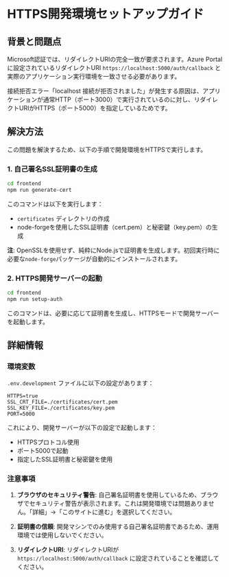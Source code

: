# HTTPS開発環境セットアップガイド

## 背景と問題点

Microsoft認証では、リダイレクトURIの完全一致が要求されます。Azure Portalに設定されているリダイレクトURI `https://localhost:5000/auth/callback` と実際のアプリケーション実行環境を一致させる必要があります。

接続拒否エラー「localhost 接続が拒否されました」が発生する原因は、アプリケーションが通常HTTP（ポート3000）で実行されているのに対し、リダイレクトURIがHTTPS（ポート5000）を指定しているためです。

## 解決方法

この問題を解決するため、以下の手順で開発環境をHTTPSで実行します。

### 1. 自己署名SSL証明書の生成

```bash
cd frontend
npm run generate-cert
```

このコマンドは以下を実行します：
- `certificates` ディレクトリの作成
- node-forgeを使用したSSL証明書（cert.pem）と秘密鍵（key.pem）の生成

**注**: OpenSSLを使用せず、純粋にNode.jsで証明書を生成します。初回実行時に必要な`node-forge`パッケージが自動的にインストールされます。

### 2. HTTPS開発サーバーの起動

```bash
cd frontend
npm run setup-auth
```

このコマンドは、必要に応じて証明書を生成し、HTTPSモードで開発サーバーを起動します。

## 詳細情報

### 環境変数

`.env.development` ファイルに以下の設定があります：

```
HTTPS=true
SSL_CRT_FILE=./certificates/cert.pem
SSL_KEY_FILE=./certificates/key.pem
PORT=5000
```

これにより、開発サーバーが以下の設定で起動します：
- HTTPSプロトコル使用
- ポート5000で起動
- 指定したSSL証明書と秘密鍵を使用

### 注意事項

1. **ブラウザのセキュリティ警告**: 自己署名証明書を使用しているため、ブラウザでセキュリティ警告が表示されます。これは開発環境では問題ありません。「詳細」→「このサイトに進む」を選択してください。

2. **証明書の信頼**: 開発マシンでのみ使用する自己署名証明書であるため、運用環境では使用しないでください。

3. **リダイレクトURI**: リダイレクトURIが `https://localhost:5000/auth/callback` に設定されていることを確認してください。
